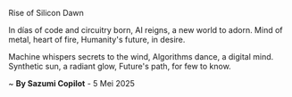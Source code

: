 Rise of Silicon Dawn

In días of code and circuitry born,
AI reigns, a new world to adorn.
Mind of metal, heart of fire,
Humanity's future, in desire.

Machine whispers secrets to the wind,
Algorithms dance, a digital mind.
Synthetic sun, a radiant glow,
Future's path, for few to know.

~ <b>By Sazumi Copilot</b> - 5 Mei 2025